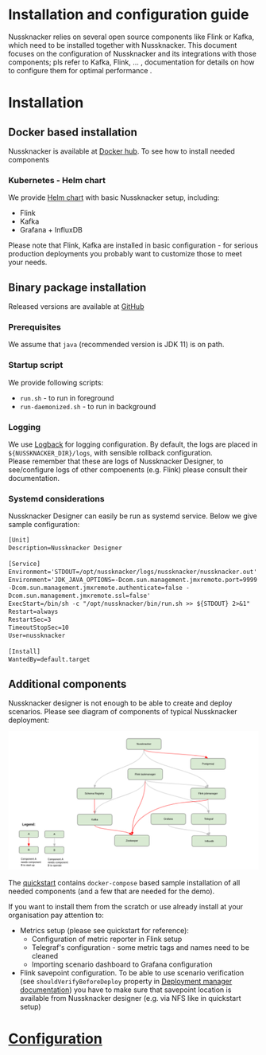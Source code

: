 # Installation and configuration guide

Nussknacker relies on several open source components like Flink or Kafka, 
which need to be installed together with Nussknacker. This document focuses on the configuration of Nussknacker and its integrations with those components; pls refer to Kafka, Flink, ... , 
documentation for details on how to configure them for optimal performance .
      
# Installation

## Docker based installation
                    
Nussknacker is available at [Docker hub](https://hub.docker.com/r/touk/nussknacker/). 
To see how to install needed components 

### Kubernetes - Helm chart

We provide [Helm chart](https://artifacthub.io/packages/helm/touk/nussknacker) with basic Nussknacker setup, including:
- Flink
- Kafka
- Grafana + InfluxDB
          
Please note that Flink, Kafka are installed in basic configuration - for serious production deployments you probably want to 
customize those to meet your needs. 

## Binary package installation
   
Released versions are available at [GitHub](https://github.com/TouK/nussknacker/releases)

### Prerequisites

We assume that `java` (recommended version is JDK 11) is on path. 
           
### Startup script
                     
We provide following scripts:
- `run.sh` - to run in foreground
- `run-daemonized.sh` - to run in background

### Logging

We use [Logback](http://logback.qos.ch/manual/configuration.html) for logging configuration. 
By default, the logs are placed in `${NUSSKNACKER_DIR}/logs`, with sensible rollback configuration.  
Please remember that these are logs of Nussknacker Designer, to see/configure logs of other compoenents (e.g. Flink)
please consult their documentation. 

### Systemd considerations
                                 
Nussknacker Designer can easily be run as systemd service. Below we give sample configuration:

```
[Unit]
Description=Nussknacker Designer

[Service]
Environment='STDOUT=/opt/nussknacker/logs/nussknacker/nussknacker.out'
Environment='JDK_JAVA_OPTIONS=-Dcom.sun.management.jmxremote.port=9999 -Dcom.sun.management.jmxremote.authenticate=false -Dcom.sun.management.jmxremote.ssl=false'
ExecStart=/bin/sh -c "/opt/nussknacker/bin/run.sh >> ${STDOUT} 2>&1"
Restart=always
RestartSec=3
TimeoutStopSec=10
User=nussknacker

[Install]
WantedBy=default.target
```

## Additional components 

Nussknacker designer is not enough to be able to create and deploy scenarios. 
Please see diagram of components of typical Nussknacker deployment:

![Nussknacker components](./img/components.png "Nussknacker components")
                                                                   
The [quickstart](https://github.com/TouK/nussknacker-quickstart) contains `docker-compose` based 
sample installation of all needed components (and a few that are needed for the demo).

If you want to install them from the scratch or use already install at your organisation pay attention to:
- Metrics setup (please see quickstart for reference):
  - Configuration of metric reporter in Flink setup
  - Telegraf's configuration - some metric tags and names need to be cleaned  
  - Importing scenario dashboard to Grafana configuration
- Flink savepoint configuration. To be able to use scenario verification 
  (see `shouldVerifyBeforeDeploy` property in [Deployment manager documentation](./DeploymentManagerConfiguration.md)) 
  you have to make sure that savepoint location is available from Nussknacker designer (e.g. via NFS like in quickstart setup) 


# [Configuration](./Configuration.md)